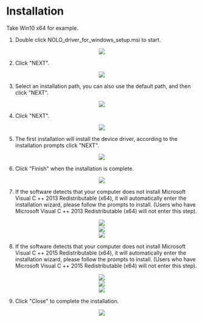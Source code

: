 # Installation
Take Win10 x64 for example.

1. Double click NOLO_driver_for_windows_setup.msi to start.
<div align=center><img src="./Pic/install1.png"></div>  

2. Click "NEXT".
<div align=center><img src="./Pic/install2.png"></div>  

3. Select an installation path, you can also use the default path, and then click "NEXT".
<div align=center><img src="./Pic/install3.png"></div>  

4. Click "NEXT".
<div align=center><img src="./Pic/install4.png"></div>  

5. The first installation will install the device driver, according to the installation prompts click "NEXT".
<div align=center><img src="./Pic/install5.png"></div>  

6. Click "Finish" when the installation is complete.
<div align=center><img src="./Pic/install6.png"></div>  

7.  If the software detects that your computer does not install Microsoft Visual C ++ 2013 Redistributable (x64), it will automatically enter the installation wizard, please follow the prompts to install. (Users who have Microsoft Visual C ++ 2013 Redistributable (x64) will not enter this step).
<div align=center><img src="./Pic/install7.jpg"></div>  
<div align=center><img src="./Pic/install8.jpg"></div>  
<div align=center><img src="./Pic/install9.jpg"></div>  

8. If the software detects that your computer does not install Microsoft Visual C ++ 2015 Redistributable (x64), it will automatically enter the installation wizard, please follow the prompts to install. (Users who have Microsoft Visual C ++ 2015 Redistributable (x64) will not enter this step).
<div align=center><img src="./Pic/install10.png"></div>  
<div align=center><img src="./Pic/install11.png"></div>  
<div align=center><img src="./Pic/install12.png"></div>  

9. Click "Close" to complete the installation.
<div align=center><img src="./Pic/install13.png"></div>  